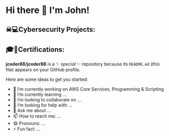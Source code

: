 <h1> Hi there 👋 I'm John! </h1>  

<h2>  ☠💻Cybersecurity Projects: </h2>

<h2> 🎓🔑Certifications: </h2>

**jcoder88/jcoder88** is a ✨ _special_ ✨ repository because its `README.md` (this file) appears on your GitHub profile.

Here are some ideas to get you started:

- 🔭 I’m currently working on AWS Core Services, Programming & Scripting
- 🌱 I’m currently learning ...
- 👯 I’m looking to collaborate on ...
- 🤔 I’m looking for help with ...
- 💬 Ask me about ...
- 📫 How to reach me: ...
- 😄 Pronouns: ...
- ⚡ Fun fact: ...
  
